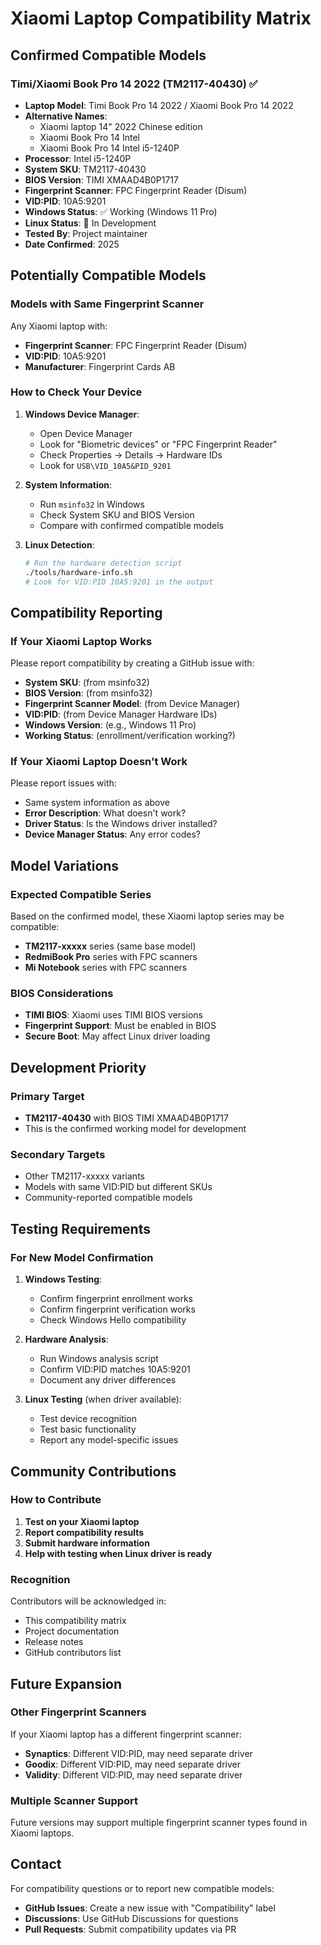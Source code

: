 # Xiaomi Laptop Compatibility Matrix

## Confirmed Compatible Models

### Timi/Xiaomi Book Pro 14 2022 (TM2117-40430) ✅
- **Laptop Model**: Timi Book Pro 14 2022 / Xiaomi Book Pro 14 2022
- **Alternative Names**: 
  - Xiaomi laptop 14" 2022 Chinese edition
  - Xiaomi Book Pro 14 Intel
  - Xiaomi Book Pro 14 Intel i5-1240P
- **Processor**: Intel i5-1240P
- **System SKU**: TM2117-40430
- **BIOS Version**: TIMI XMAAD4B0P1717
- **Fingerprint Scanner**: FPC Fingerprint Reader (Disum)
- **VID:PID**: 10A5:9201
- **Windows Status**: ✅ Working (Windows 11 Pro)
- **Linux Status**: 🔄 In Development
- **Tested By**: Project maintainer
- **Date Confirmed**: 2025

## Potentially Compatible Models

### Models with Same Fingerprint Scanner
Any Xiaomi laptop with:
- **Fingerprint Scanner**: FPC Fingerprint Reader (Disum)
- **VID:PID**: 10A5:9201
- **Manufacturer**: Fingerprint Cards AB

### How to Check Your Device
1. **Windows Device Manager**:
   - Open Device Manager
   - Look for "Biometric devices" or "FPC Fingerprint Reader"
   - Check Properties → Details → Hardware IDs
   - Look for `USB\VID_10A5&PID_9201`

2. **System Information**:
   - Run `msinfo32` in Windows
   - Check System SKU and BIOS Version
   - Compare with confirmed compatible models

3. **Linux Detection**:
   ```bash
   # Run the hardware detection script
   ./tools/hardware-info.sh
   # Look for VID:PID 10A5:9201 in the output
   ```

## Compatibility Reporting

### If Your Xiaomi Laptop Works
Please report compatibility by creating a GitHub issue with:
- **System SKU**: (from msinfo32)
- **BIOS Version**: (from msinfo32)
- **Fingerprint Scanner Model**: (from Device Manager)
- **VID:PID**: (from Device Manager Hardware IDs)
- **Windows Version**: (e.g., Windows 11 Pro)
- **Working Status**: (enrollment/verification working?)

### If Your Xiaomi Laptop Doesn't Work
Please report issues with:
- Same system information as above
- **Error Description**: What doesn't work?
- **Driver Status**: Is the Windows driver installed?
- **Device Manager Status**: Any error codes?

## Model Variations

### Expected Compatible Series
Based on the confirmed model, these Xiaomi laptop series may be compatible:
- **TM2117-xxxxx** series (same base model)
- **RedmiBook Pro** series with FPC scanners
- **Mi Notebook** series with FPC scanners

### BIOS Considerations
- **TIMI BIOS**: Xiaomi uses TIMI BIOS versions
- **Fingerprint Support**: Must be enabled in BIOS
- **Secure Boot**: May affect Linux driver loading

## Development Priority

### Primary Target
- **TM2117-40430** with BIOS TIMI XMAAD4B0P1717
- This is the confirmed working model for development

### Secondary Targets
- Other TM2117-xxxxx variants
- Models with same VID:PID but different SKUs
- Community-reported compatible models

## Testing Requirements

### For New Model Confirmation
1. **Windows Testing**:
   - Confirm fingerprint enrollment works
   - Confirm fingerprint verification works
   - Check Windows Hello compatibility

2. **Hardware Analysis**:
   - Run Windows analysis script
   - Confirm VID:PID matches 10A5:9201
   - Document any driver differences

3. **Linux Testing** (when driver available):
   - Test device recognition
   - Test basic functionality
   - Report any model-specific issues

## Community Contributions

### How to Contribute
1. **Test on your Xiaomi laptop**
2. **Report compatibility results**
3. **Submit hardware information**
4. **Help with testing when Linux driver is ready**

### Recognition
Contributors will be acknowledged in:
- This compatibility matrix
- Project documentation
- Release notes
- GitHub contributors list

## Future Expansion

### Other Fingerprint Scanners
If your Xiaomi laptop has a different fingerprint scanner:
- **Synaptics**: Different VID:PID, may need separate driver
- **Goodix**: Different VID:PID, may need separate driver
- **Validity**: Different VID:PID, may need separate driver

### Multiple Scanner Support
Future versions may support multiple fingerprint scanner types found in Xiaomi laptops.

## Contact

For compatibility questions or to report new compatible models:
- **GitHub Issues**: Create a new issue with "Compatibility" label
- **Discussions**: Use GitHub Discussions for questions
- **Pull Requests**: Submit compatibility updates via PR